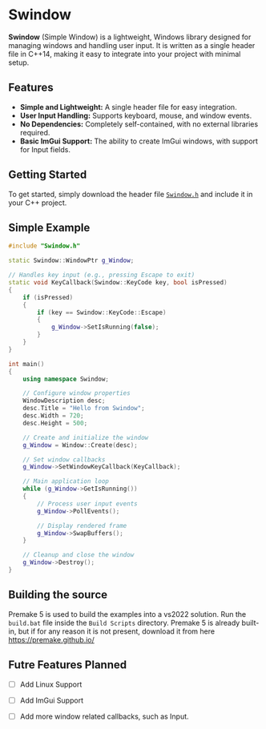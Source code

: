 # Swindow

**Swindow** (Simple Window) is a lightweight, Windows library designed for managing windows and handling user input. It is written as a single header file in C++14, making it easy to integrate into your project with minimal setup.

## Features

- **Simple and Lightweight:** A single header file for easy integration.
- **User Input Handling:** Supports keyboard, mouse, and window events.
- **No Dependencies:** Completely self-contained, with no external libraries required.
- **Basic ImGui Support:** The ability to create ImGui windows, with support for Input fields. 
## Getting Started

To get started, simply download the header file [`Swindow.h`](https://github.com/SamuelPuertaTerron/Swindow/releases/tag/V0.1) and include it in your C++ project.

## Simple Example

```cpp
#include "Swindow.h"

static Swindow::WindowPtr g_Window;

// Handles key input (e.g., pressing Escape to exit)
static void KeyCallback(Swindow::KeyCode key, bool isPressed)
{
	if (isPressed)
	{
		if (key == Swindow::KeyCode::Escape)
		{
			g_Window->SetIsRunning(false);
		}
	}
}

int main()
{
	using namespace Swindow;

	// Configure window properties
	WindowDescription desc;
	desc.Title = "Hello from Swindow";
	desc.Width = 720;
	desc.Height = 500;

	// Create and initialize the window
	g_Window = Window::Create(desc);

	// Set window callbacks
	g_Window->SetWindowKeyCallback(KeyCallback);

	// Main application loop
	while (g_Window->GetIsRunning())
	{
		// Process user input events
		g_Window->PollEvents();

		// Display rendered frame
		g_Window->SwapBuffers();
	}

	// Cleanup and close the window
	g_Window->Destroy();
}
```

## Building the source

Premake 5 is used to build the examples into a vs2022 solution. Run the `build.bat` file inside the `Build Scripts` directory.
Premake 5 is already built-in, but if for any reason it is not present, download it from here https://premake.github.io/ 

## Futre Features Planned

- [ ] Add Linux Support
- [ ] Add ImGui Support
- [ ] Add more window related callbacks, such as Input. 



